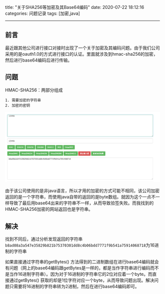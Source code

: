 title: "关于SHA256等加密及其Base64编码"
date: 2020-07-22 18:12:16
categories: 问题记录
tags: [加密,java]

----



## 前言

最近跟其他公司进行接口对接时出现了一个关于加密及其编码问题。由于我们公司采用的是oauth1.0的方式进行接口的认证。里面就涉及到hmac-sha256的加密，然后进行base64编码后进行传输。

## 问题

HMAC-SHA256：两部分组成

	1. 需要加密的字符串
 	2. 加密的密钥

![image-20200722180547778](images/image-20200722180547778.png)

由于该公司使用的是非java语言，所以才用的加密的方式可能不相同，该公司加密返回的是一个字符串，而使用java自带的返回的是byte数组。就因为这个一点不一样导致了最后用base64出来的字符串不一样，从而导致验签失败。而我找到的HMAC-SHA256加密的网站返回也是字符串。

## 解决

找到不同后，通过分析发现返回的字符串`b8ad08a3a547e35829b821b75370301dd8c4b06bdd7771f9b541a75914068718`为16进制的字符串

如果直接通过字符串的getBytes() 方法得到的二进制数组在进行base64编码就会有问题（网上的base64编码跟getBytes是一样的，都是当作字符串进行编码而不是当作16进制字符串）。因为对于16进制的字符串它的2位对应着一个byte。而直接通过getBytes() 获取的却是1位字符对应一个byte，从而导致问题出现。解决问题只需要将16进制的字符串转为2进制，然后在进行base64编码即可。